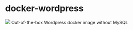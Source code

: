 docker-wordpress
================
[![](https://badge.imagelayers.io/centurylink/wordpress.svg)](https://imagelayers.io/?images=centurylink/wordpress:latest 'Get your own badge on imagelayers.io')
Out-of-the-box Wordpress docker image without MySQL 
